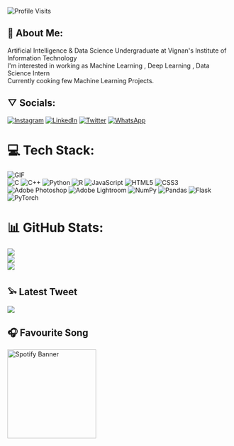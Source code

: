 ![Profile Visits](https://komarev.com/ghpvc/?username=your-vinod-polinati)

## 🧸 About Me:
Artificial Intelligence & Data Science Undergraduate at Vignan's Institute of Information Technology<br>I'm interested in working as Machine Learning , Deep Learning , Data Science Intern<br>Currently cooking few Machine Learning Projects.


## ▽ Socials:
[![Instagram](https://img.shields.io/badge/Instagram-%23E4405F.svg?logo=Instagram&logoColor=white)](https://instagram.com/vinod_polinati) [![LinkedIn](https://img.shields.io/badge/LinkedIn-%230077B5.svg?logo=linkedin&logoColor=white)](https://www.linkedin.com/in/vinod-polinati/) [![Twitter](https://img.shields.io/badge/Twitter-%231DA1F2.svg?logo=Twitter&logoColor=white)](https://twitter.com/vinod_polinati) [![WhatsApp](https://img.shields.io/badge/WhatsApp-%2325D366.svg?logo=WhatsApp&logoColor=white)](https://wa.me/+919603106546)

# 💻 Tech Stack:
![GIF](https://media.giphy.com/media/o0vwzuFwCGAFO/giphy.gif) <br>
![C](https://img.shields.io/badge/c-%2300599C.svg?style=for-the-badge&logo=c&logoColor=white) ![C++](https://img.shields.io/badge/c++-%2300599C.svg?style=for-the-badge&logo=c%2B%2B&logoColor=white) ![Python](https://img.shields.io/badge/python-3670A0?style=for-the-badge&logo=python&logoColor=ffdd54) ![R](https://img.shields.io/badge/r-%23276DC3.svg?style=for-the-badge&logo=r&logoColor=white) ![JavaScript](https://img.shields.io/badge/javascript-%23323330.svg?style=for-the-badge&logo=javascript&logoColor=%23F7DF1E) ![HTML5](https://img.shields.io/badge/html5-%23E34F26.svg?style=for-the-badge&logo=html5&logoColor=white) ![CSS3](https://img.shields.io/badge/css3-%231572B6.svg?style=for-the-badge&logo=css3&logoColor=white) ![Adobe Photoshop](https://img.shields.io/badge/adobephotoshop-%2331A8FF.svg?style=for-the-badge&logo=adobephotoshop&logoColor=white) ![Adobe Lightroom](https://img.shields.io/badge/Adobe%20Lightroom%20-9999FF.svg?style=for-the-badge&logo=Adobe%20Lightroom%20&logoColor=white) ![NumPy](https://img.shields.io/badge/numpy-%23013243.svg?style=for-the-badge&logo=numpy&logoColor=white) ![Pandas](https://img.shields.io/badge/pandas-%23150458.svg?style=for-the-badge&logo=pandas&logoColor=white) ![Flask](https://img.shields.io/badge/flask-%23000.svg?style=for-the-badge&logo=flask&logoColor=white) ![PyTorch](https://img.shields.io/badge/PyTorch-%23EE4C2C.svg?style=for-the-badge&logo=PyTorch&logoColor=white)

# 📊 GitHub Stats:
![](https://github-readme-stats.vercel.app/api?username=vinod-polinati&theme=dark&hide_border=false&include_all_commits=true&count_private=true)<br/>
![](https://github-readme-streak-stats.herokuapp.com/?user=vinod-polinati&theme=dark&hide_border=false)<br/>
![](https://github-readme-stats.vercel.app/api/top-langs/?username=vinod-polinati&theme=dark&hide_border=false&include_all_commits=true&count_private=true&layout=compact)

## 𓅩 Latest Tweet
[![](https://gtce.itsvg.in/api?username=vinod_polinati)](https://github.com/VishwaGauravIn/github-twitter-card-embed)

## 🎧 Favourite Song
<a href="https://open.spotify.com/track/0tgVpDi06FyKpA1z0VMD4v" target="_blank">
  <img src="https://storage.googleapis.com/pr-newsroom-wp/1/2018/11/Spotify_Logo_RGB_Green.png" alt="Spotify Banner" style="width: 200px; height: auto;">
</a>
